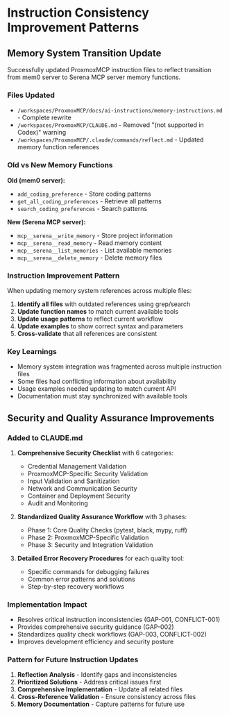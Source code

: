 # Instruction Consistency Improvement Patterns

## Memory System Transition Update

Successfully updated ProxmoxMCP instruction files to reflect transition from mem0 server to Serena MCP server memory functions.

### Files Updated

- `/workspaces/ProxmoxMCP/docs/ai-instructions/memory-instructions.md` - Complete rewrite
- `/workspaces/ProxmoxMCP/CLAUDE.md` - Removed "(not supported in Codex)" warning
- `/workspaces/ProxmoxMCP/.claude/commands/reflect.md` - Updated memory function references

### Old vs New Memory Functions

**Old (mem0 server):**

- `add_coding_preference` - Store coding patterns
- `get_all_coding_preferences` - Retrieve all patterns  
- `search_coding_preferences` - Search patterns

**New (Serena MCP server):**

- `mcp__serena__write_memory` - Store project information
- `mcp__serena__read_memory` - Read memory content
- `mcp__serena__list_memories` - List available memories
- `mcp__serena__delete_memory` - Delete memory files

### Instruction Improvement Pattern

When updating memory system references across multiple files:

1. **Identify all files** with outdated references using grep/search
2. **Update function names** to match current available tools
3. **Update usage patterns** to reflect current workflow
4. **Update examples** to show correct syntax and parameters
5. **Cross-validate** that all references are consistent

### Key Learnings

- Memory system integration was fragmented across multiple instruction files
- Some files had conflicting information about availability
- Usage examples needed updating to match current API
- Documentation must stay synchronized with available tools

## Security and Quality Assurance Improvements

### Added to CLAUDE.md

1. **Comprehensive Security Checklist** with 6 categories:
   - Credential Management Validation
   - ProxmoxMCP-Specific Security Validation  
   - Input Validation and Sanitization
   - Network and Communication Security
   - Container and Deployment Security
   - Audit and Monitoring

2. **Standardized Quality Assurance Workflow** with 3 phases:
   - Phase 1: Core Quality Checks (pytest, black, mypy, ruff)
   - Phase 2: ProxmoxMCP-Specific Validation
   - Phase 3: Security and Integration Validation

3. **Detailed Error Recovery Procedures** for each quality tool:
   - Specific commands for debugging failures
   - Common error patterns and solutions
   - Step-by-step recovery workflows

### Implementation Impact

- Resolves critical instruction inconsistencies (GAP-001, CONFLICT-001)
- Provides comprehensive security guidance (GAP-002)
- Standardizes quality check workflows (GAP-003, CONFLICT-002)
- Improves development efficiency and security posture

### Pattern for Future Instruction Updates

1. **Reflection Analysis** - Identify gaps and inconsistencies
2. **Prioritized Solutions** - Address critical issues first
3. **Comprehensive Implementation** - Update all related files
4. **Cross-Reference Validation** - Ensure consistency across files
5. **Memory Documentation** - Capture patterns for future use
